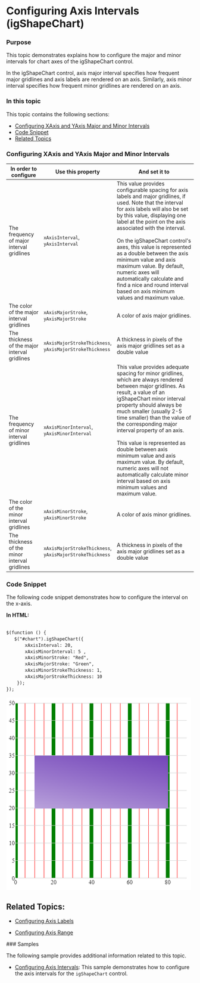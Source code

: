 ﻿<!--
|metadata|
{
    "fileName": "shapechart-configuring-axis-intervals",
    "controlName": "igShapeChart",
    "tags": ["API", "shapechart", "Interval"]
}
|metadata|
-->

# Configuring Axis Intervals (igShapeChart)

### Purpose
This topic demonstrates explains how to configure the major and minor intervals for chart axes of the igShapeChart control. 

In the igShapeChart control, axis major interval specifies how frequent major gridlines and axis labels are rendered on an axis. Similarly, axis minor interval specifies how frequent minor gridlines are rendered on an axis.


### In this topic

This topic contains the following sections:

- [Configuring XAxis and YAxis Major and Minor Intervals](#ConfiguringXAxis)
- [Code Snippet](#codesnippet)
- [Related Topics](#relatedtopics)

### <a id="ConfiguringXAxis"/>Configuring XAxis and YAxis Major and Minor Intervals

In order to configure|Use this property|And set it to
---|---|---
The frequency of major interval gridlines | `xAxisInterval`, </br> `yAxisInterval` | This value provides configurable spacing for axis labels and major gridlines, if used. Note that the interval for axis labels will also be set by this value, displaying one label at the point on the axis associated with the interval.<br/><br/> On the igShapeChart control's axes, this value is represented as a double between the axis minimum value and axis maximum value. By default, numeric axes will automatically calculate and find a nice and round interval based on axis minimum values and maximum value.
The color of the major interval gridlines | `xAxisMajorStroke`, </br> `yAxisMajorStroke` | A color of axis major gridlines.
The thickness of the major interval gridlines | `xAxisMajorStrokeThickness`, </br> `yAxisMajorStrokeThickness` | A thickness in pixels of the axis major gridlines set as a double value
The frequency of minor interval gridlines | `xAxisMinorInterval`, </br> `yAxisMinorInterval` | This value provides adequate spacing for minor gridlines, which are always rendered between major gridlines. As result, a value of an igShapeChart minor interval property should always be much smaller (usually 2-5 time smaller) than the value of the corresponding major interval property of an axis. <br/></br> This value is represented as double between axis minimum value and axis maximum value. By default, numeric axes will not automatically calculate minor interval based on axis minimum values and maximum value.
The color of the minor interval gridlines|`xAxisMinorStroke`, <br/> `yAxisMinorStroke` | A color of axis minor gridlines.
The thickness of the  minor interval gridlines|`xAxisMajorStrokeThickness`, </br> `yAxisMajorStrokeThickness`|A thickness in pixels of the axis major gridlines set as a double value

### <a id="codesnippet"/> Code Snippet

The following code snippet demonstrates how to configure the interval on the x-axis.

**In HTML:**

```html

$(function () {
   $("#chart").igShapeChart({
       xAxisInterval: 20,
       xAxisMinorInterval: 5 , 
       xAxisMinorStroke: "Red",    
       xAxisMajorStroke: "Green",  
       xAxisMinorStrokeThickness: 1,
       xAxisMajorStrokeThickness: 10
    });
});
```

![](images/shapechart-intervals-01.png)

## <a id="relatedtopics"/>Related Topics:

- [Configuring Axis Labels](shapechart-configuring-axis-labels.html)

- [Configuring Axis Range](shapechart-configuring-axis-ranges.html)


<a id="Samples" />
### Samples

The following sample provides additional information related to this topic.

-	[Configuring Axis Intervals](%%SamplesUrl%%/shape-charts/axis-intervals):  This sample demonstrates how to configure the axis intervals for the `igShapeChart` control.